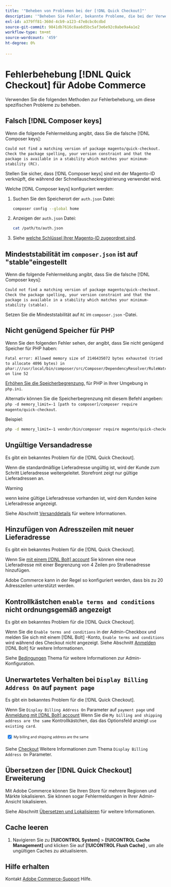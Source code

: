 ```yaml
---
title: '"Beheben von Problemen bei der [!DNL Quick Checkout]"'
description: '"Beheben Sie Fehler, bekannte Probleme, die bei der Verwendung des [!DNL Quick Checkout] für die Adobe Commerce-Erweiterung."'
exl-id: a379ff81-360d-4cb9-a123-47e8cbc0cdbd
source-git-commit: 9841db7616c8aa6d5bc5af3e6e92c0abe9a4a1e2
workflow-type: tm+mt
source-wordcount: '459'
ht-degree: 0%

---
```


# Fehlerbehebung [!DNL Quick Checkout] für Adobe Commerce

Verwenden Sie die folgenden Methoden zur Fehlerbehebung, um diese spezifischen Probleme zu beheben.

## Falsch [!DNL Composer keys]

Wenn die folgende Fehlermeldung angibt, dass Sie die falsche [!DNL Composer keys]:

```terminal
Could not find a matching version of package magento/quick-checkout. Check the package spelling, your version constraint and that the package is available in a stability which matches your minimum-stability (RC).
```

Stellen Sie sicher, dass [!DNL Composer keys] sind mit der Magento-ID verknüpft, die während der Schnellauscheckregistrierung verwendet wird.

Welche [!DNL Composer keys] konfiguriert werden:

1. Suchen Sie den Speicherort der `auth.json` Datei:

   ```bash
   composer config --global home
   ```

1. Anzeigen der `auth.json` Datei:

   ```bash
   cat /path/to/auth.json
   ```

1. Siehe [welche Schlüssel Ihrer Magento-ID zugeordnet sind](https://devdocs.magento.com/guides/v2.4/install-gde/prereq/connect-auth.html).

## Mindeststabilität im `composer.json` ist auf &quot;stable&quot;eingestellt

Wenn die folgende Fehlermeldung angibt, dass Sie die falsche [!DNL Composer keys]:

```terminal
Could not find a matching version of package magento/quick-checkout. Check the package spelling, your version constraint and that the package is available in a stability which matches your minimum-stability (stable).
```

Setzen Sie die Mindeststabilität auf `RC` im `composer.json` -Datei.

## Nicht genügend Speicher für PHP

Wenn Sie den folgenden Fehler sehen, der angibt, dass Sie nicht genügend Speicher für PHP haben:

```terminal
Fatal error: Allowed memory size of 2146435072 bytes exhausted (tried to allocate 4096 bytes) in phar:///usr/local/bin/composer/src/Composer/DependencyResolver/RuleWatchGraph.php on line 52
```

[Erhöhen Sie die Speicherbegrenzung.](https://devdocs.magento.com/cloud/project/magento-app-php-ini.html#increase-php-memory-limit) für PHP in Ihrer Umgebung in `php.ini`.

Alternativ können Sie die Speicherbegrenzung mit diesem Befehl angeben: `php -d memory_limit=-1 [path to composer]/composer require magento/quick-checkout`.

Beispiel:

```bash
php -d memory_limit=-1 vendor/bin/composer require magento/quick-checkout
```

## Ungültige Versandadresse

Es gibt ein bekanntes Problem für die [!DNL Quick Checkout].

Wenn die standardmäßige Lieferadresse ungültig ist, wird der Kunde zum Schritt Lieferadresse weitergeleitet. Storefront zeigt nur gültige Lieferadressen an.

>[!WARNING]
>
> wenn keine gültige Lieferadresse vorhanden ist, wird dem Kunden keine Lieferadresse angezeigt.

Siehe Abschnitt [Versanddetails](../quick-checkout/shipping-details.md) für weitere Informationen.

## Hinzufügen von Adresszeilen mit neuer Lieferadresse

Es gibt ein bekanntes Problem für die [!DNL Quick Checkout].

Wenn Sie [mit einem [!DNL Bolt] account](https://help.bolt.com/shoppers/guides/checkout/log-in/) Sie können eine neue Lieferadresse mit einer Begrenzung von 4 Zeilen pro Straßenadresse hinzufügen.

Adobe Commerce kann in der Regel so konfiguriert werden, dass bis zu 20 Adresszeilen unterstützt werden.

## Kontrollkästchen `enable terms and conditions` nicht ordnungsgemäß angezeigt

Es gibt ein bekanntes Problem für die [!DNL Quick Checkout].

Wenn Sie die `Enable terms and conditions` in der Admin-Checkbox und melden Sie sich mit einem [!DNL Bolt] -Konto, `Enable terms and conditions` wird während des Checkout nicht angezeigt. Siehe Abschnitt [Anmelden](https://help.bolt.com/shoppers/account/login-dashboard/) [!DNL Bolt] für weitere Informationen.

Siehe [Bedingungen](https://docs.magento.com/user-guide/sales/terms-and-conditions.html) Thema für weitere Informationen zur Admin-Konfiguration.

## Unerwartetes Verhalten bei `Display Billing Address On` auf `payment page`

Es gibt ein bekanntes Problem für die [!DNL Quick Checkout].

Wenn Sie `Display Billing Address On` Parameter auf `payment page` und [Anmeldung mit [!DNL Bolt] account](https://help.bolt.com/shoppers/guides/checkout/log-in/) Wenn Sie die `My billing and shipping address are the same` Kontrollkästchen, das das Optionsfeld anzeigt `use existing card`.

![Gleiche Adresse](assets/checked-address.png)

Siehe [Checkout](https://docs.magento.com/user-guide/configuration/sales/checkout.html) Weitere Informationen zum Thema `Display Billing Address On` Parameter.

## Übersetzen der [!DNL Quick Checkout] Erweiterung

Mit Adobe Commerce können Sie Ihren Store für mehrere Regionen und Märkte lokalisieren. Sie können sogar Fehlermeldungen in Ihrer Admin-Ansicht lokalisieren.

Siehe Abschnitt [Übersetzen und Lokalisieren](https://devdocs.magento.com/guides/v2.4/frontend-dev-guide/translations/xlate.html) für weitere Informationen.

## Cache leeren

1. Navigieren Sie zu **[!UICONTROL System]** > **[!UICONTROL Cache Management]** und klicken Sie auf **[!UICONTROL Flush Cache]** , um alle ungültigen Caches zu aktualisieren.

## Hilfe erhalten

Kontakt [Adobe Commerce-Support](mailto:quick-checkout-support@adobe.com) Hilfe.
